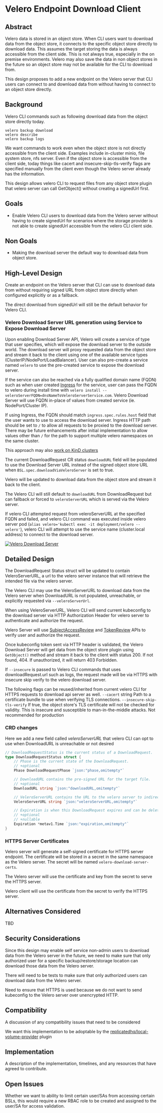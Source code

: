 # Velero Endpoint Download Client

## Abstract

<!-- One to two sentences that describes the goal of this proposal and the problem being solved by the proposed change.
The reader should be able to tell by the title, and the opening paragraph, if this document is relevant to them. -->
Velero data is stored in an object store.
When CLI users want to download data from the object store, it connects to the specific object store directly to download data.
This assumes the target storing the data is always accessible from the client side. This is not always true, especially in the on premise environments.
Velero may also save the data in non object stores in the future so an object store may not be available for the CLI to download from.

This design proposes to add a new endpoint on the Velero server that CLI users can connect to and download data from without having to connect to an object store directly.

## Background
Velero CLI commands such as following download data from the object store directly today.
```
velero backup download
velero describe
velero backup logs
```
We want commands to work even when the object store is not directly accessible from the client side. Examples include in-cluster minio, file system store, nfs server.
Even if the object store is accessible from the client side, today things like cacert and insecure-skip-tls-verify flags are specified manually from the client even though the Velero server already has the information.

This design allows velero CLI to request files from any object store plugin that velero server can call GetObject() without creating a signedUrl first.
## Goals
- Enable Velero CLI users to download data from the Velero server without having to create signedUrl for scenarios where the storage provider is not able to create signedUrl accessible from the velero CLI client side.

## Non Goals
- Making the download server the default way to download data from object store.

## High-Level Design
Create an endpoint on the Velero server that CLI can use to download data from without requiring signed URL from object store directly when configured explicitly or as a fallback.

The direct download from signedUrl will still be the default behavior for Velero CLI.

### Velero Download Server URL generation using Service to Expose Download Server

Upon enabling Download Server API, Velero will create a service of type that user specifies, which will expose the download server to the outside world. The download server will proxy requested data from the object store and stream it back to the client using one of the available service types (ClusterIP/NodePort/LoadBalancer). User can also pre-create a service named `velero` to use the pre-created service to expose the download server.

If the service can also be reached via a fully qualified domain name (FQDN) such as when user created [Ingress](https://kubernetes.io/docs/concepts/services-networking/ingress/) for the service, user can pass the FQDN to velero during install time with `velero install --veleroServerFQDN=dnsNameToVeleroServerService.com`. Velero Download Server will use FQDN in-place of values from created service (ie. NodePort/Cluster IP).

If using Ingress, the FQDN should match `ingress.spec.rules.host` field that the user wants to use to access the download server. Ingress HTTP path should be set to `/` to allow all requests to be proxied to the download server. There may be future enhancements after initial implementation to allow values other than `/` for the path to support multiple velero namespaces on the same cluster.

This approach may also [work on KinD clusters](https://kind.sigs.k8s.io/docs/user/loadbalancer/)

The current DownloadRequest CR status `downloadURL` field will be populated to use the Download Server URL instead of the signed object store URL when `BSL.spec.downloadViaVeleroServer` is set to true.

Velero will be updated to download data from the object store and stream it back to the client.

The Velero CLI will still default to `downloadURL` from DownloadRequest but can fallback or forced to `veleroServerURL` which is served via the Velero server.

If velero CLI attempted request from veleroServerURL at the specified FQDN and failed, and velero CLI command was executed inside velero server pod (`alias velero='kubectl exec -it deployment/velero -- velero'`), velero CLI will attempt to use the service name (cluster.local address) to connect to the download server.

[![Velero Download Server](VeleroDownloadServer.jpg)](VeleroDownloadServer.jpg)

## Detailed Design
<!-- A detailed design describing how the changes to the product should be made.

The names of types, fields, interfaces, and methods should be agreed on here, not debated in code review.
The same applies to changes in CRDs, YAML examples, and so on.

Ideally the changes should be made in sequence so that the work required to implement this design can be done incrementally, possibly in parallel. -->

<!-- What we do with the download url -->
The DownloadRequest Status struct will be updated to contain VeleroServerURL, a url to the velero server instance that will retrieve the intended file via the velero server.

The Velero CLI may use the VeleroServerURL to download data from the Velero server when DownloadURL is not populated, unreachable, or explicitly requested via `--veleroServerUrl`.

When using VeleroServerURL, Velero CLI will send current kubeconfig to the download server via HTTP Authorization Header for velero server to authenticate and authorize the request.

Velero Server will use [SubjectAccessReview](https://kubernetes.io/docs/reference/kubernetes-api/authorization-resources/subject-access-review-v1/) and [TokenReview](https://kubernetes.io/docs/reference/kubernetes-api/authentication-resources/token-review-v1/) APIs to verify user and authorize the request.

Once kubeconfig token sent via HTTP header is validated, the Velero Download Server will get data from the object store plugin using `GetObject()` method and stream it back to the client with status 200. If not found, 404. If unauthorized, it will return 403 Forbidden.

If `--insecure` is passed to Velero CLI commands that uses downloadRequest.url such as logs, the request made will be via HTTPS with insecure skip verify to the velero download server.

The following flags can be reused/inherited from current velero CLI for HTTPS requests to download api server as well.
    `--cacert` string              Path to a certificate bundle to use when verifying TLS connections.
    `--insecure-skip-tls-verify`   If true, the object store's TLS certificate will not be checked for validity. This is insecure and susceptible to man-in-the-middle attacks. Not recommended for production

### CRD changes
Here we add a new field called *veleroServerURL* that velero CLI can opt to use when DownloadURL is unreachable or not desired
```go
// DownloadRequestStatus is the current status of a DownloadRequest.
type DownloadRequestStatus struct {
	// Phase is the current state of the DownloadRequest.
	// +optional
	Phase DownloadRequestPhase `json:"phase,omitempty"`

	// DownloadURL contains the pre-signed URL for the target file.
	// +optional
	DownloadURL string `json:"downloadURL,omitempty"`

	// VeleroServerURL contains the URL to the velero server to indirectly request file from backup storage location
	VeleroServerURL string `json:"veleroServerURL,omitempty"`

	// Expiration is when this DownloadRequest expires and can be deleted by the system.
	// +optional
	// +nullable
	Expiration *metav1.Time `json:"expiration,omitempty"`
}
```
### HTTPS Server Certificates
Velero server will generate a self-signed certificate for HTTPS server endpoint. The certificate will be stored in a secret in the same namespace as the Velero server. The secret will be named `velero-download-server-certs`.

The Velero server will use the certificate and key from the secret to serve the HTTPS server.

Velero client will use the certificate from the secret to verify the HTTPS server.
## Alternatives Considered
<!-- If there are alternative high level or detailed designs that were not pursued they should be called out here with a brief explanation of why they were not pursued. -->
TBD

## Security Considerations
<!-- If this proposal has an impact to the security of the product, its users, or data stored or transmitted via the product, they must be addressed here. -->
Since this design may enable self service non-admin users to download data from the Velero server in the future, we need to make sure that only authorized user for a specific backup/restore/storage location can download those data from the Velero server.

There will need to be tests to make sure that only authorized users can download data from the Velero server.

Need to ensure that HTTPS is used because we do not want to send kubeconfig to the Velero server over unencrypted HTTP.

## Compatibility
A discussion of any compatibility issues that need to be considered

We want this implementation to be adoptable by the [replicatedhq/local-volume-provider](https://github.com/replicatedhq/local-volume-provider/) plugin

## Implementation
A description of the implementation, timelines, and any resources that have agreed to contribute.

## Open Issues
<!-- A discussion of issues relating to this proposal for which the author does not know the solution. This section may be omitted if there are none. -->

Whether we want to ability to limit certain user/SAs from accessing certain BSLs, this would require a new RBAC role to be created and assigned to the user/SA for access validation.
